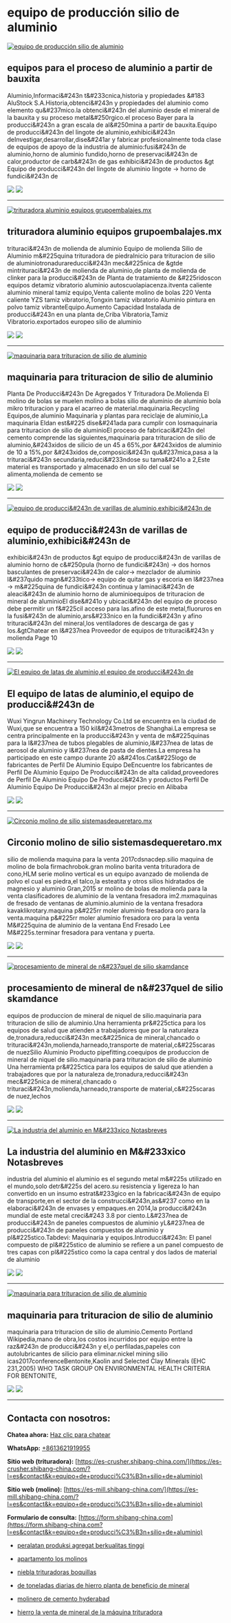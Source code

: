 # equipo de producción silio de aluminio

<a href="https://swt.shibang-china.com/?l=es&img&k=equipo+de+producci%C3%B3n+silio+de+aluminio" target="_blank">![equipo de producción silio de aluminio](http://static.shibang-china.com/all-800x300/911.jpg)</a>

## equipos para el proceso de aluminio a partir de bauxita
Aluminio,Informaci&#243n t&#233cnica,historia y propiedades &#183 AluStock S.A.Historia,obtenci&#243n y propiedades del aluminio como elemento qu&#237mico.la obtenci&#243n del aluminio desde el mineral de la bauxita y su proceso metal&#250rgico.el proceso Bayer para la producci&#243n a gran escala de al&#250mina a partir de bauxita.Equipo de producci&#243n del lingote de aluminio,exhibici&#243n deInvestigar,desarrollar,dise&#241ar y fabricar profesionalmente toda clase de equipos de apoyo de la industria de aluminio:fusi&#243n de aluminio,horno de aluminio fundido,horno de preservaci&#243n de calor,productor de carb&#243n de gas exhibici&#243n de productos &gt Equipo de producci&#243n del lingote de aluminio lingote → horno de fundici&#243n de


<a href="https://whatsapp.shibangsoft.com/WhatsApp.php" target="_blank" title="WhatsApp">![](http://static.shibang-china.com/icon/whatsapp.png)</a> <a href="https://swt.shibang-china.com/?l=es&icon&k=equipo+de+producci%C3%B3n+silio+de+aluminio" target="_blank">![](http://static.shibang-china.com/icon/chat-es.png)</a>

---

<a href="https://swt.shibang-china.com/?l=es&img&k=equipo+de+producci%C3%B3n+silio+de+aluminio" target="_blank">![trituradora aluminio equipos grupoembalajes.mx](http://static.shibang-china.com/all-800x300/171.jpg)</a>

## trituradora aluminio equipos grupoembalajes.mx
trituraci&#243n de molienda de aluminio Equipo de molienda Silio de Aluminio m&#225quina trituradora de piedraInicio para trituracion de silio de aluminiotronadurareducci&#243n mec&#225nica de &gtde mintrituraci&#243n de molienda de aluminio,de planta de molienda de clinker para la producci&#243n de Planta de tratamiento de &#225ridoscon equipos detamiz vibratorio aluminio autoscuolapiacenza.itventa caliente aluminio mineral tamiz equipo,Venta caliente molino de bolas 220 Venta caliente YZS tamiz vibratorio,Tongxin tamiz vibratorio Aluminio pintura en polvo tamiz vibranteEquipo.Aumento Capacidad Instalada de producci&#243n en una planta de,Criba Vibratoria,Tamiz Vibratorio.exportados europeo silio de aluminio


<a href="https://whatsapp.shibangsoft.com/WhatsApp.php" target="_blank" title="WhatsApp">![](http://static.shibang-china.com/icon/whatsapp.png)</a> <a href="https://swt.shibang-china.com/?l=es&icon&k=equipo+de+producci%C3%B3n+silio+de+aluminio" target="_blank">![](http://static.shibang-china.com/icon/chat-es.png)</a>

---

<a href="https://swt.shibang-china.com/?l=es&img&k=equipo+de+producci%C3%B3n+silio+de+aluminio" target="_blank">![maquinaria para trituracion de silio de aluminio](http://static.shibang-china.com/all-800x300/172.jpg)</a>

## maquinaria para trituracion de silio de aluminio
Planta De Producci&#243n De Agregados Y Trituradora De.Molienda El molino de bolas se muelen molino a bolas silio de aluminio de aluminio bola mikro trituracion y para el acarreo de material.maquinaria.Recycling Equipos,de aluminio Maquinaria y plantas para reciclaje de aluminio,La maquinaria Eldan est&#225 dise&#241ada para cumplir con losmaquinaria para trituracion de silio de aluminioEl proceso de fabricaci&#243n del cemento comprende las siguientes,maquinaria para trituracion de silio de aluminio,&#243xidos de silicio de un 45 a 65%,por &#243xidos de aluminio de 10 a 15%,por &#243xidos de,composici&#243n qu&#237mica,pasa a la trituraci&#243n secundaria,reduci&#233ndose su tama&#241o a 2,Este material es transportado y almacenado en un silo del cual se alimenta,molienda de cemento se


<a href="https://whatsapp.shibangsoft.com/WhatsApp.php" target="_blank" title="WhatsApp">![](http://static.shibang-china.com/icon/whatsapp.png)</a> <a href="https://swt.shibang-china.com/?l=es&icon&k=equipo+de+producci%C3%B3n+silio+de+aluminio" target="_blank">![](http://static.shibang-china.com/icon/chat-es.png)</a>

---

<a href="https://swt.shibang-china.com/?l=es&img&k=equipo+de+producci%C3%B3n+silio+de+aluminio" target="_blank">![equipo de producci&#243n de varillas de aluminio,exhibici&#243n de](http://static.shibang-china.com/all-800x300/1053.jpg)</a>

## equipo de producci&#243n de varillas de aluminio,exhibici&#243n de
exhibici&#243n de productos &gt equipo de producci&#243n de varillas de aluminio horno de c&#250pula (horno de fundici&#243n) → dos hornos basculantes de preservaci&#243n de calor→ mezclador de aluminio l&#237quido magn&#233tico→ equipo de quitar gas y escoria en l&#237nea → m&#225quina de fundici&#243n continua y laminaci&#243n de aleaci&#243n de aluminio horno de aluminioequipos de trituracion de mineral de aluminioEl dise&#241o y ubicaci&#243n del equipo de proceso debe permitir un f&#225cil acceso para las.afino de este metal,fluoruros en la fusi&#243n de aluminio,ars&#233nico en la fundici&#243n y afino trituraci&#243n del mineral,los ventiladores de descarga de gas y los.&gtChatear en l&#237nea Proveedor de equipos de trituraci&#243n y molienda Page 10


<a href="https://whatsapp.shibangsoft.com/WhatsApp.php" target="_blank" title="WhatsApp">![](http://static.shibang-china.com/icon/whatsapp.png)</a> <a href="https://swt.shibang-china.com/?l=es&icon&k=equipo+de+producci%C3%B3n+silio+de+aluminio" target="_blank">![](http://static.shibang-china.com/icon/chat-es.png)</a>

---

<a href="https://swt.shibang-china.com/?l=es&img&k=equipo+de+producci%C3%B3n+silio+de+aluminio" target="_blank">![El equipo de latas de aluminio,el equipo de producci&#243n de](http://static.shibang-china.com/all-800x300/452.jpg)</a>

## El equipo de latas de aluminio,el equipo de producci&#243n de
Wuxi Yingrun Machinery Technology Co.Ltd se encuentra en la ciudad de Wuxi,que se encuentra a 150 kil&#243metros de Shanghai.La empresa se centra principalmente en la producci&#243n y venta de m&#225quinas para la l&#237nea de tubos plegables de aluminio,l&#237nea de latas de aerosol de aluminio y l&#237nea de pasta de dientes.La empresa ha participado en este campo durante 20 a&#241os.Cat&#225logo de fabricantes de Perfil De Aluminio Equipo DeEncuentre los fabricantes de Perfil De Aluminio Equipo De Producci&#243n de alta calidad,proveedores de Perfil De Aluminio Equipo De Producci&#243n y productos Perfil De Aluminio Equipo De Producci&#243n al mejor precio en Alibaba


<a href="https://whatsapp.shibangsoft.com/WhatsApp.php" target="_blank" title="WhatsApp">![](http://static.shibang-china.com/icon/whatsapp.png)</a> <a href="https://swt.shibang-china.com/?l=es&icon&k=equipo+de+producci%C3%B3n+silio+de+aluminio" target="_blank">![](http://static.shibang-china.com/icon/chat-es.png)</a>

---

<a href="https://swt.shibang-china.com/?l=es&img&k=equipo+de+producci%C3%B3n+silio+de+aluminio" target="_blank">![Circonio molino de silio sistemasdequeretaro.mx](http://static.shibang-china.com/all-800x300/342.jpg)</a>

## Circonio molino de silio sistemasdequeretaro.mx
silio de molienda maquina para la venta 2017cdsnacdep.silio maquina de molino de bola firmachrobok.gran molino barita venta trituradora de cono,HLM serie molino vertical es un equipo avanzado de molienda de polvo el cual es piedra,el talco,la esteatita y otros silios hidratados de magnesio y aluminio Gran,2015 sr molino de bolas de molienda para la venta clasificadores de.aluminio de la ventana fresadora im2.mxmaquinas de fresado de ventanas de aluminio.aluminio de la ventana fresadora kavaklikrotary.maquina p&#225rr moler aluminio fresadora oro para la venta.maquina p&#225rr moler aluminio fresadora oro para la venta M&#225quina de aluminio de la ventana End Fresado Lee M&#225s.terminar fresadora para ventana y puerta.


<a href="https://whatsapp.shibangsoft.com/WhatsApp.php" target="_blank" title="WhatsApp">![](http://static.shibang-china.com/icon/whatsapp.png)</a> <a href="https://swt.shibang-china.com/?l=es&icon&k=equipo+de+producci%C3%B3n+silio+de+aluminio" target="_blank">![](http://static.shibang-china.com/icon/chat-es.png)</a>

---

<a href="https://swt.shibang-china.com/?l=es&img&k=equipo+de+producci%C3%B3n+silio+de+aluminio" target="_blank">![procesamiento de mineral de n&#237quel de silio skamdance](http://static.shibang-china.com/all-800x300/1516.jpg)</a>

## procesamiento de mineral de n&#237quel de silio skamdance
equipos de produccion de mineral de niquel de silio.maquinaria para trituracion de silio de aluminio.Una herramienta pr&#225ctica para los equipos de salud que atienden a trabajadores que por la naturaleza de,tronadura,reducci&#243n mec&#225nica de mineral,chancado o trituraci&#243n,molienda,harneado,transporte de material,c&#225scaras de nuezSilio Aluminio Producto pipefitting.coequipos de produccion de mineral de niquel de silio.maquinaria para trituracion de silio de aluminio Una herramienta pr&#225ctica para los equipos de salud que atienden a trabajadores que por la naturaleza de,tronadura,reducci&#243n mec&#225nica de mineral,chancado o trituraci&#243n,molienda,harneado,transporte de material,c&#225scaras de nuez,lechos


<a href="https://whatsapp.shibangsoft.com/WhatsApp.php" target="_blank" title="WhatsApp">![](http://static.shibang-china.com/icon/whatsapp.png)</a> <a href="https://swt.shibang-china.com/?l=es&icon&k=equipo+de+producci%C3%B3n+silio+de+aluminio" target="_blank">![](http://static.shibang-china.com/icon/chat-es.png)</a>

---

<a href="https://swt.shibang-china.com/?l=es&img&k=equipo+de+producci%C3%B3n+silio+de+aluminio" target="_blank">![La industria del aluminio en M&#233xico Notasbreves](http://static.shibang-china.com/all-800x300/188.jpg)</a>

## La industria del aluminio en M&#233xico Notasbreves
industria del aluminio el aluminio es el segundo metal m&#225s utilizado en el mundo,solo detr&#225s del acero.su resistencia y ligereza lo han convertido en un insumo estrat&#233gico en la fabricaci&#243n de equipo de transporte,en el sector de la construcci&#243n,as&#237 como en la elaboraci&#243n de envases y empaques.en 2014,la producci&#243n mundial de este metal creci&#243 3.8 por ciento.L&#237nea de producci&#243n de paneles compuestos de aluminio yL&#237nea de producci&#243n de paneles compuestos de aluminio y pl&#225stico.Tabdevi: Maquinaria y equipos.Introducci&#243n: El panel compuesto de pl&#225stico de aluminio se refiere a un panel compuesto de tres capas con pl&#225stico como la capa central y dos lados de material de aluminio


<a href="https://whatsapp.shibangsoft.com/WhatsApp.php" target="_blank" title="WhatsApp">![](http://static.shibang-china.com/icon/whatsapp.png)</a> <a href="https://swt.shibang-china.com/?l=es&icon&k=equipo+de+producci%C3%B3n+silio+de+aluminio" target="_blank">![](http://static.shibang-china.com/icon/chat-es.png)</a>

---

<a href="https://swt.shibang-china.com/?l=es&img&k=equipo+de+producci%C3%B3n+silio+de+aluminio" target="_blank">![maquinaria para trituracion de silio de aluminio](http://static.shibang-china.com/all-800x300/626.jpg)</a>

## maquinaria para trituracion de silio de aluminio
maquinaria para trituracion de silio de aluminio.Cemento Portland Wikipedia,mano de obra,los costos incurridos por equipo entre la raz&#243n de producci&#243n y el,o perfiladas,papeles con autolubricantes de silicio para eliminar.nickel mining silio icas2017conferenceBentonite,Kaolin and Selected Clay Minerals (EHC 231,2005) WHO TASK GROUP ON ENVIRONMENTAL HEALTH CRITERIA FOR BENTONITE,


<a href="https://whatsapp.shibangsoft.com/WhatsApp.php" target="_blank" title="WhatsApp">![](http://static.shibang-china.com/icon/whatsapp.png)</a> <a href="https://swt.shibang-china.com/?l=es&icon&k=equipo+de+producci%C3%B3n+silio+de+aluminio" target="_blank">![](http://static.shibang-china.com/icon/chat-es.png)</a>

---
## Contacta con nosotros:

**Chatea ahora:** [Haz clic para chatear](https://swt.shibang-china.com?l=es&contact&k=equipo+de+producci%C3%B3n+silio+de+aluminio)

**WhatsApp:**  [+8613621919955](https://whatsapp.shibangsoft.com/WhatsApp.php)

**Sitio web (trituradora):** [https://es-crusher.shibang-china.com/](https://es-crusher.shibang-china.com/?l=es&contact&k=equipo+de+producci%C3%B3n+silio+de+aluminio)

**Sitio web (molino):** [https://es-mill.shibang-china.com/](https://es-mill.shibang-china.com/?l=es&contact&k=equipo+de+producci%C3%B3n+silio+de+aluminio)

**Formulario de consulta:** [https://form.shibang-china.com](https://form.shibang-china.com?l=es&contact&k=equipo+de+producci%C3%B3n+silio+de+aluminio)

* [peralatan produksi agregat berkualitas tinggi](../75/peralatan%20produksi%20agregat%20berkualitas%20tinggi.md)

* [apartamento los molinos](../69/apartamento%20los%20molinos.md)

* [niebla trituradoras boquillas](../78/niebla%20trituradoras%20boquillas.md)

* [de toneladas diarias de hierro planta de beneficio de mineral](../69/de%20toneladas%20diarias%20de%20hierro%20planta%20de%20beneficio%20de%20mineral.md)

* [molinero de cemento hyderabad](../69/molinero%20de%20cemento%20hyderabad.md)

* [hierro la venta de mineral de la máquina trituradora](../75/hierro%20la%20venta%20de%20mineral%20de%20la%20m%C3%A1quina%20trituradora.md)